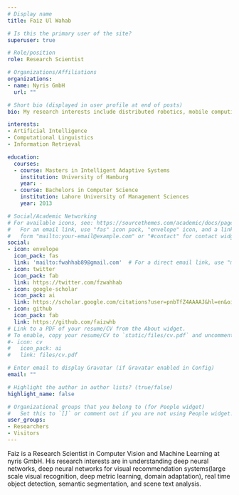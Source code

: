 ```yaml
---
# Display name
title: Faiz Ul Wahab

# Is this the primary user of the site?
superuser: true

# Role/position
role: Research Scientist

# Organizations/Affiliations
organizations:
- name: Nyris GmbH
  url: ""

# Short bio (displayed in user profile at end of posts)
bio: My research interests include distributed robotics, mobile computing and programmable matter.

interests:
- Artificial Intelligence
- Computational Linguistics
- Information Retrieval

education:
  courses:
  - course: Masters in Intelligent Adaptive Systems
    institution: University of Hamburg
    year: -
  - course: Bachelors in Computer Science
    institution: Lahore University of Management Sciences
    year: 2013

# Social/Academic Networking
# For available icons, see: https://sourcethemes.com/academic/docs/page-builder/#icons
#   For an email link, use "fas" icon pack, "envelope" icon, and a link in the
#   form "mailto:your-email@example.com" or "#contact" for contact widget.
social:
- icon: envelope
  icon_pack: fas
  link: 'mailto:fwahhab89@gmail.com'  # For a direct email link, use "mailto:test@example.org".
- icon: twitter
  icon_pack: fab
  link: https://twitter.com/fzwahhab
- icon: google-scholar
  icon_pack: ai
  link: https://scholar.google.com/citations?user=pnbTfZ4AAAAJ&hl=en&oi=ao
- icon: github
  icon_pack: fab
  link: https://github.com/faizwhb
# Link to a PDF of your resume/CV from the About widget.
# To enable, copy your resume/CV to `static/files/cv.pdf` and uncomment the lines below.
#- icon: cv
#   icon_pack: ai
#   link: files/cv.pdf

# Enter email to display Gravatar (if Gravatar enabled in Config)
email: ""

# Highlight the author in author lists? (true/false)
highlight_name: false

# Organizational groups that you belong to (for People widget)
#   Set this to `[]` or comment out if you are not using People widget.
user_groups:
- Researchers
- Visitors
---
```

Faiz is a Research Scientist in Computer Vision and Machine Learning at nyris GmbH. His research interests are in understanding deep neural networks, deep neural networks for visual recommendation systems(large scale visual recognition, deep metric learning, domain adaptation), real time object detection, semantic segmentation, and scene text analysis.
